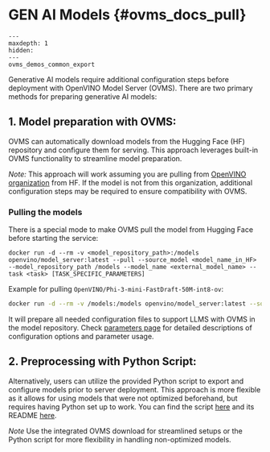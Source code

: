 # GEN AI Models {#ovms_docs_pull}

```{toctree}
---
maxdepth: 1
hidden:
---
ovms_demos_common_export
```

Generative AI models require additional configuration steps before deployment with OpenVINO Model Server (OVMS). There are two primary methods for preparing generative AI models:

## 1. Model preparation with OVMS:

OVMS can automatically download models from the Hugging Face (HF) repository and configure them for serving. This approach leverages built-in OVMS functionality to streamline model preparation.

*Note:* This approach will work assuming you are pulling from [OpenVINO organization](https://huggingface.co/OpenVINO) from HF. If the model is not from this organization, additional configuration steps may be required to ensure compatibility with OVMS.

### Pulling the models

There is a special mode to make OVMS pull the model from Hugging Face before starting the service:

```{code}
docker run -d --rm -v <model_repository_path>:/models openvino/model_server:latest --pull --source_model <model_name_in_HF> --model_repository_path /models --model_name <external_model_name> --task <task> [TASK_SPECIFIC_PARAMETERS]
```

Example for pulling `OpenVINO/Phi-3-mini-FastDraft-50M-int8-ov`:

```bash
docker run -d --rm -v /models:/models openvino/model_server:latest --source_model "OpenVINO/Phi-3-mini-FastDraft-50M-int8-ov" --model_repository_path /models --model_name Phi-3-mini-FastDraft-50M-int8-ov --task text_generation 
```

It will prepare all needed configuration files to support LLMS with OVMS in the model repository. Check [parameters page](./parameters.md) for detailed descriptions of configuration options and parameter usage.

## 2. Preprocessing with Python Script:
Alternatively, users can utilize the provided Python script to export and configure models prior to server deployment. This approach is more flexible as it allows for using models that were not optimized beforehand, but requires having Python set up to work. You can find the script [here](./../demos/common/export_models/export_models.py) and its README [here](./../demos/common/export_models/README.md).

*Note*
Use the integrated OVMS download for streamlined setups or the Python script for more flexibility in handling non-optimized models.

